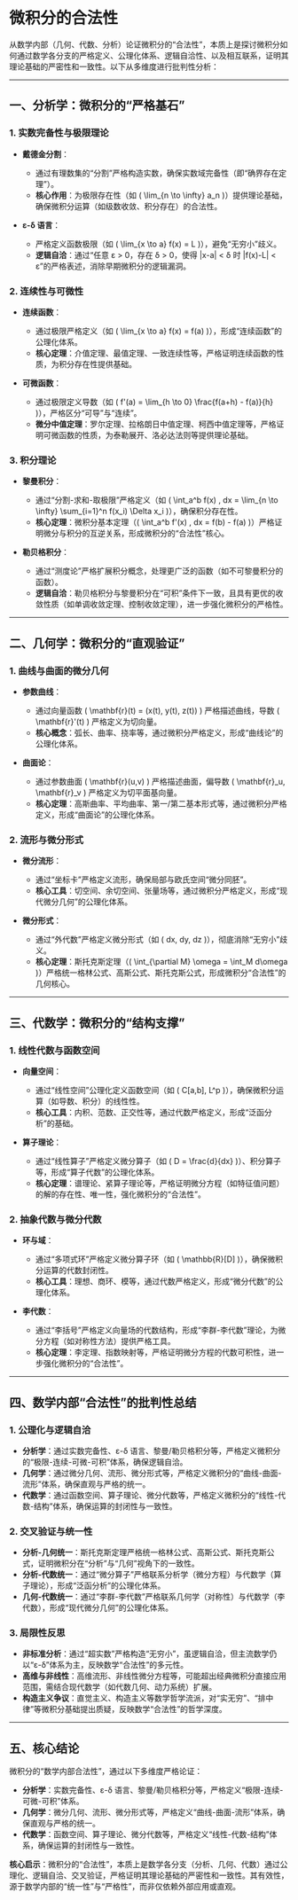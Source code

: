 # 微积分的合法性

从数学内部（几何、代数、分析）论证微积分的“合法性”，本质上是探讨微积分如何通过数学各分支的严格定义、公理化体系、逻辑自洽性、以及相互联系，证明其理论基础的严密性和一致性。以下从多维度进行批判性分析：

---

## 一、分析学：微积分的“严格基石”

### 1. 实数完备性与极限理论

- **戴德金分割**：  
  - 通过有理数集的“分割”严格构造实数，确保实数域完备性（即“确界存在定理”）。  
  - **核心作用**：为极限存在性（如 \( \lim_{n \to \infty} a_n \)）提供理论基础，确保微积分运算（如级数收敛、积分存在）的合法性。

- **ε-δ 语言**：  
  - 严格定义函数极限（如 \( \lim_{x \to a} f(x) = L \)），避免“无穷小”歧义。  
  - **逻辑自洽**：通过“任意 ε > 0，存在 δ > 0，使得 |x-a| < δ 时 |f(x)-L| < ε”的严格表述，消除早期微积分的逻辑漏洞。

### 2. 连续性与可微性

- **连续函数**：  
  - 通过极限严格定义（如 \( \lim_{x \to a} f(x) = f(a) \)），形成“连续函数”的公理化体系。  
  - **核心定理**：介值定理、最值定理、一致连续性等，严格证明连续函数的性质，为积分存在性提供基础。

- **可微函数**：  
  - 通过极限定义导数（如 \( f'(a) = \lim_{h \to 0} \frac{f(a+h) - f(a)}{h} \)），严格区分“可导”与“连续”。  
  - **微分中值定理**：罗尔定理、拉格朗日中值定理、柯西中值定理等，严格证明可微函数的性质，为泰勒展开、洛必达法则等提供理论基础。

### 3. 积分理论

- **黎曼积分**：  
  - 通过“分割-求和-取极限”严格定义（如 \( \int_a^b f(x) \, dx = \lim_{n \to \infty} \sum_{i=1}^n f(x_i) \Delta x_i \)），确保积分存在性。  
  - **核心定理**：微积分基本定理（\( \int_a^b f'(x) \, dx = f(b) - f(a) \)）严格证明微分与积分的互逆关系，形成微积分的“合法性”核心。

- **勒贝格积分**：  
  - 通过“测度论”严格扩展积分概念，处理更广泛的函数（如不可黎曼积分的函数）。  
  - **逻辑自洽**：勒贝格积分与黎曼积分在“可积”条件下一致，且具有更优的收敛性质（如单调收敛定理、控制收敛定理），进一步强化微积分的严格性。

---

## 二、几何学：微积分的“直观验证”

### 1. 曲线与曲面的微分几何

- **参数曲线**：  
  - 通过向量函数 \( \mathbf{r}(t) = (x(t), y(t), z(t)) \) 严格描述曲线，导数 \( \mathbf{r}'(t) \) 严格定义为切向量。  
  - **核心概念**：弧长、曲率、挠率等，通过微积分严格定义，形成“曲线论”的公理化体系。

- **曲面论**：  
  - 通过参数曲面 \( \mathbf{r}(u,v) \) 严格描述曲面，偏导数 \( \mathbf{r}_u, \mathbf{r}_v \) 严格定义为切平面基向量。  
  - **核心定理**：高斯曲率、平均曲率、第一/第二基本形式等，通过微积分严格定义，形成“曲面论”的公理化体系。

### 2. 流形与微分形式

- **微分流形**：  
  - 通过“坐标卡”严格定义流形，确保局部与欧氏空间“微分同胚”。  
  - **核心工具**：切空间、余切空间、张量场等，通过微积分严格定义，形成“现代微分几何”的公理化体系。

- **微分形式**：  
  - 通过“外代数”严格定义微分形式（如 \( dx, dy, dz \)），彻底消除“无穷小”歧义。  
  - **核心定理**：斯托克斯定理（\( \int_{\partial M} \omega = \int_M d\omega \)）严格统一格林公式、高斯公式、斯托克斯公式，形成微积分“合法性”的几何核心。

---

## 三、代数学：微积分的“结构支撑”

### 1. 线性代数与函数空间

- **向量空间**：  
  - 通过“线性空间”公理化定义函数空间（如 \( C[a,b], L^p \)），确保微积分运算（如导数、积分）的线性性。  
  - **核心工具**：内积、范数、正交性等，通过代数严格定义，形成“泛函分析”的基础。

- **算子理论**：  
  - 通过“线性算子”严格定义微分算子（如 \( D = \frac{d}{dx} \)）、积分算子等，形成“算子代数”的公理化体系。  
  - **核心定理**：谱理论、紧算子理论等，严格证明微分方程（如特征值问题）的解的存在性、唯一性，强化微积分的“合法性”。

### 2. 抽象代数与微分代数

- **环与域**：  
  - 通过“多项式环”严格定义微分算子环（如 \( \mathbb{R}[D] \)），确保微积分运算的代数封闭性。  
  - **核心工具**：理想、商环、模等，通过代数严格定义，形成“微分代数”的公理化体系。

- **李代数**：  
  - 通过“李括号”严格定义向量场的代数结构，形成“李群-李代数”理论，为微分方程（如对称性方法）提供严格工具。  
  - **核心定理**：李定理、指数映射等，严格证明微分方程的代数可积性，进一步强化微积分的“合法性”。

---

## 四、数学内部“合法性”的批判性总结

### 1. 公理化与逻辑自洽

- **分析学**：通过实数完备性、ε-δ 语言、黎曼/勒贝格积分等，严格定义微积分的“极限-连续-可微-可积”体系，确保逻辑自洽。  
- **几何学**：通过微分几何、流形、微分形式等，严格定义微积分的“曲线-曲面-流形”体系，确保直观与严格的统一。  
- **代数学**：通过函数空间、算子理论、微分代数等，严格定义微积分的“线性-代数-结构”体系，确保运算的封闭性与一致性。

### 2. 交叉验证与统一性

- **分析-几何统一**：斯托克斯定理严格统一格林公式、高斯公式、斯托克斯公式，证明微积分在“分析”与“几何”视角下的一致性。  
- **分析-代数统一**：通过“微分算子”严格联系分析学（微分方程）与代数学（算子理论），形成“泛函分析”的公理化体系。  
- **几何-代数统一**：通过“李群-李代数”严格联系几何学（对称性）与代数学（李代数），形成“现代微分几何”的公理化体系。

### 3. 局限性反思

- **非标准分析**：通过“超实数”严格构造“无穷小”，虽逻辑自洽，但主流数学仍以“ε-δ”体系为主，反映数学“合法性”的多元性。  
- **高维与非线性**：高维流形、非线性微分方程等，可能超出经典微积分直接应用范围，需结合现代数学（如代数几何、动力系统）扩展。  
- **构造主义争议**：直觉主义、构造主义等数学哲学流派，对“实无穷”、“排中律”等微积分基础提出质疑，反映数学“合法性”的哲学深度。

---

## 五、核心结论

微积分的“数学内部合法性”，通过以下多维度严格论证：  

- **分析学**：实数完备性、ε-δ 语言、黎曼/勒贝格积分等，严格定义“极限-连续-可微-可积”体系。  
- **几何学**：微分几何、流形、微分形式等，严格定义“曲线-曲面-流形”体系，确保直观与严格的统一。  
- **代数学**：函数空间、算子理论、微分代数等，严格定义“线性-代数-结构”体系，确保运算的封闭性与一致性。  

**核心启示**：微积分的“合法性”，本质上是数学各分支（分析、几何、代数）通过公理化、逻辑自洽、交叉验证，严格证明其理论基础的严密性和一致性。其有效性，源于数学内部的“统一性”与“严格性”，而非仅依赖外部应用或直观。
